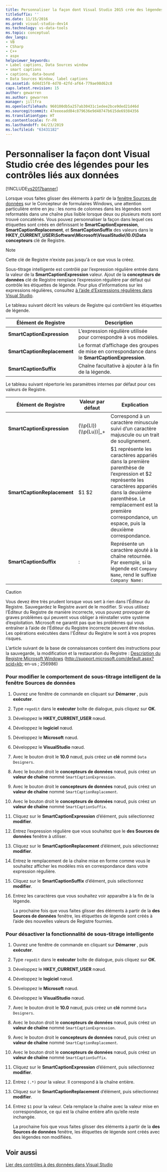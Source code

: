 ```yaml
---
title: Personnaliser la façon dont Visual Studio 2015 crée des légendes pour les contrôles liés aux données | Microsoft Docs
titleSuffix: ''
ms.date: 11/15/2016
ms.prod: visual-studio-dev14
ms.technology: vs-data-tools
ms.topic: conceptual
dev_langs:
- VB
- CSharp
- C++
- aspx
helpviewer_keywords:
- Label captions, Data Sources window
- smart captions
- captions, data-bound
- Data Sources Window, label captions
ms.assetid: 6d4d15f8-4d78-42fd-af64-779ae98d62c8
caps.latest.revision: 15
author: gewarren
ms.author: gewarren
manager: jillfra
ms.openlocfilehash: 960100db5a257ab30431c1edee2bce9ded21d46d
ms.sourcegitcommit: 47eeeeadd84c879636e9d48747b615de69384356
ms.translationtype: HT
ms.contentlocale: fr-FR
ms.lasthandoff: 04/23/2019
ms.locfileid: "63431182"
---
```

# <a name="customize-how-visual-studio-creates-captions-for-data-bound-controls"></a>Personnaliser la façon dont Visual Studio crée des légendes pour les contrôles liés aux données
[!INCLUDE[vs2017banner](../includes/vs2017banner.md)]

Lorsque vous faites glisser des éléments à partir de la [fenêtre Sources de données](http://msdn.microsoft.com/library/0d20f699-cc95-45b3-8ecb-c7edf1f67992) sur le Concepteur de formulaires Windows, une attention particulière entre en jeu : les noms de colonnes dans les légendes sont reformatés dans une chaîne plus lisible lorsque deux ou plusieurs mots sont trouvé concaténés. Vous pouvez personnaliser la façon dans lequel ces étiquettes sont créés en définissant le **SmartCaptionExpression**, **SmartCaptionReplacement**, et **SmartCaptionSuffix** des valeurs dans le **HKEY_CURRENT_USER\Software\Microsoft\VisualStudio\10.0\Data concepteurs** clé de Registre.

> [!NOTE]
> Cette clé de Registre n’existe pas jusqu'à ce que vous la créez.

 Sous-titrage intelligente est contrôlé par l’expression régulière entrée dans la valeur de la **SmartCaptionExpression** valeur. Ajout de la **concepteurs de données** clé de Registre remplace l’expression régulière par défaut qui contrôle les étiquettes de légende. Pour plus d’informations sur les expressions régulières, consultez [à l’aide d’Expressions régulières dans Visual Studio](../ide/using-regular-expressions-in-visual-studio.md).

 Le tableau suivant décrit les valeurs de Registre qui contrôlent les étiquettes de légende.

|Élément de Registre|Description|
|-------------------|-----------------|
|**SmartCaptionExpression**|L’expression régulière utilisée pour correspondre à vos modèles.|
|**SmartCaptionReplacement**|Le format d’affichage des groupes de mise en correspondance dans le **SmartCaptionExpression**.|
|**SmartCaptionSuffix**|Chaîne facultative à ajouter à la fin de la légende.|

 Le tableau suivant répertorie les paramètres internes par défaut pour ces valeurs de Registre.

|Élément de Registre|Valeur par défaut|Explication|
|-------------------|-------------------|-----------------|
|**SmartCaptionExpression**|(\\\p{Ll})(\\\p{Lu})&#124;_+|Correspond à un caractère minuscule suivi d’un caractère majuscule ou un trait de soulignement.|
|**SmartCaptionReplacement**|$1 $2|$1 représente les caractères appariés dans la première parenthèse de l’expression et $2 représente les caractères appariés dans la deuxième parenthèse. Le remplacement est la première correspondance, un espace, puis la deuxième correspondance.|
|**SmartCaptionSuffix**|:|Représente un caractère ajouté à la chaîne retournée. Par exemple, si la légende est `Company Name`, rend le suffixe `Company Name:`|

> [!CAUTION]
> Vous devez être très prudent lorsque vous sert à rien dans l’Éditeur du Registre. Sauvegardez le Registre avant de le modifier. Si vous utilisez l’Éditeur du Registre de manière incorrecte, vous pouvez provoquer de graves problèmes qui peuvent vous obliger à réinstaller votre système d’exploitation. Microsoft ne garantit pas que les problèmes qui vous entraîner à l’aide de l’Éditeur du Registre incorrecte peuvent être résolus. Les opérations exécutées dans l'Éditeur du Registre le sont à vos propres risques.
>
> L’article suivant de la base de connaissances contient des instructions pour la sauvegarde, la modification et la restauration du Registre : [Description du Registre Microsoft Windows](http://support.microsoft.com/default.aspx?scid=kb;en-us;256986) (http://support.microsoft.com/default.aspx?scid=kb; en-us ; 256986)

### <a name="to-modify-the-smart-captioning-behavior-of-the-data-sources-window"></a>Pour modifier le comportement de sous-titrage intelligent de la fenêtre Sources de données

1. Ouvrez une fenêtre de commande en cliquant sur **Démarrer** , puis **exécuter**.

2. Type `regedit` dans le **exécuter** boîte de dialogue, puis cliquez sur **OK**.

3. Développez le **HKEY_CURRENT_USER** nœud.

4. Développez le **logiciel** nœud.

5. Développez le **Microsoft** nœud.

6. Développez le **VisualStudio** nœud.

7. Avec le bouton droit le **10.0** nœud, puis créez un **clé** nommé `Data Designers`.

8. Avec le bouton droit le **concepteurs de données** nœud, puis créez un **valeur de chaîne** nommé `SmartCaptionExpression`.

9. Avec le bouton droit le **concepteurs de données** nœud, puis créez un **valeur de chaîne** nommé `SmartCaptionReplacement`.

10. Avec le bouton droit le **concepteurs de données** nœud, puis créez un **valeur de chaîne** nommé `SmartCaptionSuffix`.

11. Cliquez sur le **SmartCaptionExpression** d’élément, puis sélectionnez **modifier**.

12. Entrez l’expression régulière que vous souhaitez que le **des Sources de données** fenêtre à utiliser.

13. Cliquez sur le **SmartCaptionReplacement** d’élément, puis sélectionnez **modifier**.

14. Entrez le remplacement de la chaîne mise en forme comme vous le souhaitez afficher les modèles mis en correspondance dans votre expression régulière.

15. Cliquez sur le **SmartCaptionSuffix** d’élément, puis sélectionnez **modifier**.

16. Entrez les caractères que vous souhaitez voir apparaître à la fin de la légende.

     La prochaine fois que vous faites glisser des éléments à partir de la **des Sources de données** fenêtre, les étiquettes de légende sont créés à l’aide des nouvelles valeurs de Registre fournies.

### <a name="to-turn-off-the-smart-captioning-feature"></a>Pour désactiver la fonctionnalité de sous-titrage intelligente

1. Ouvrez une fenêtre de commande en cliquant sur **Démarrer** , puis **exécuter**.

2. Type `regedit` dans le **exécuter** boîte de dialogue, puis cliquez sur **OK**.

3. Développez le **HKEY_CURRENT_USER** nœud.

4. Développez le **logiciel** nœud.

5. Développez le **Microsoft** nœud.

6. Développez le **VisualStudio** nœud.

7. Avec le bouton droit le **10.0** nœud, puis créez un **clé** nommé `Data Designers`.

8. Avec le bouton droit le **concepteurs de données** nœud, puis créez un **valeur de chaîne** nommé `SmartCaptionExpression`.

9. Avec le bouton droit le **concepteurs de données** nœud, puis créez un **valeur de chaîne** nommé `SmartCaptionReplacement`.

10. Avec le bouton droit le **concepteurs de données** nœud, puis créez un **valeur de chaîne** nommé `SmartCaptionSuffix`.

11. Cliquez sur le **SmartCaptionExpression** d’élément, puis sélectionnez **modifier**.

12. Entrez `(.*)` pour la valeur. Il correspond à la chaîne entière.

13. Cliquez sur le **SmartCaptionReplacement** d’élément, puis sélectionnez **modifier**.

14. Entrez `$1` pour la valeur. Cela remplace la chaîne avec la valeur mise en correspondance, ce qui est la chaîne entière afin qu’elle reste inchangée.

     La prochaine fois que vous faites glisser des éléments à partir de la **des Sources de données** fenêtre, les étiquettes de légende sont créés avec des légendes non modifiées.

## <a name="see-also"></a>Voir aussi
 [Lier des contrôles à des données dans Visual Studio](../data-tools/bind-controls-to-data-in-visual-studio.md)
